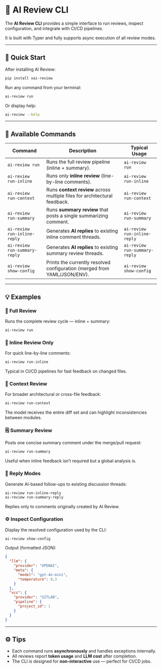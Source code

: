 # 📘 AI Review CLI

The **AI Review CLI** provides a simple interface to run reviews, inspect configuration, and integrate with CI/CD
pipelines.

It is built with Typer and fully supports async execution of all review modes.

---

## 🚀 Quick Start

After installing AI Review:

````bash
pip install xai-review
````

Run any command from your terminal:

```bash
ai-review run
```

Or display help:

```bash
ai-review --help
```

---

## 🧩 Available Commands

| Command                       | Description                                                               | Typical Usage                 |
|-------------------------------|---------------------------------------------------------------------------|-------------------------------|
| `ai-review run`               | Runs the full review pipeline (inline + summary).                         | `ai-review run`               |
| `ai-review run-inline`        | Runs only **inline review** (line-by-line comments).                      | `ai-review run-inline`        |
| `ai-review run-context`       | Runs **context review** across multiple files for architectural feedback. | `ai-review run-context`       |
| `ai-review run-summary`       | Runs **summary review** that posts a single summarizing comment.          | `ai-review run-summary`       |
| `ai-review run-inline-reply`  | Generates **AI replies** to existing inline comment threads.              | `ai-review run-inline-reply`  |
| `ai-review run-summary-reply` | Generates **AI replies** to existing summary review threads.              | `ai-review run-summary-reply` |
| `ai-review show-config`       | Prints the currently resolved configuration (merged from YAML/JSON/ENV).  | `ai-review show-config`       |

---

## 💡 Examples

### 🧠 Full Review

Runs the complete review cycle — inline + summary:

```bash
ai-review run
```

### 🧩 Inline Review Only

For quick line-by-line comments:

```bash
ai-review run-inline
```

Typical in CI/CD pipelines for fast feedback on changed files.

### 🧠 Context Review

For broader architectural or cross-file feedback:

```bash
ai-review run-context
```

The model receives the entire diff set and can highlight inconsistencies between modules.

### 🗒️ Summary Review

Posts one concise summary comment under the merge/pull request:

```bash
ai-review run-summary
```

Useful when inline feedback isn’t required but a global analysis is.

### 💬 Reply Modes

Generate AI-based follow-ups to existing discussion threads:

```bash
ai-review run-inline-reply
ai-review run-summary-reply
```

Replies only to comments originally created by AI Review.

### ⚙️ Inspect Configuration

Display the resolved configuration used by the CLI:

```bash
ai-review show-config
```

Output (formatted JSON):

```json
{
  "llm": {
    "provider": "OPENAI",
    "meta": {
      "model": "gpt-4o-mini",
      "temperature": 0.3
    }
  },
  "vcs": {
    "provider": "GITLAB",
    "pipeline": {
      "project_id": 1
    }
  }
}
```

---

## ⚙️ Tips

- Each command runs **asynchronously** and handles exceptions internally.
- All reviews report **token usage** and **LLM cost** after completion.
- The CLI is designed for **non-interactive** use — perfect for CI/CD jobs.